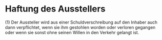 # Haftung des Ausstellers

(1) Der Aussteller wird aus einer Schuldverschreibung auf den Inhaber auch dann verpflichtet, wenn sie ihm gestohlen worden oder verloren gegangen oder wenn sie sonst ohne seinen Willen in den Verkehr gelangt ist.